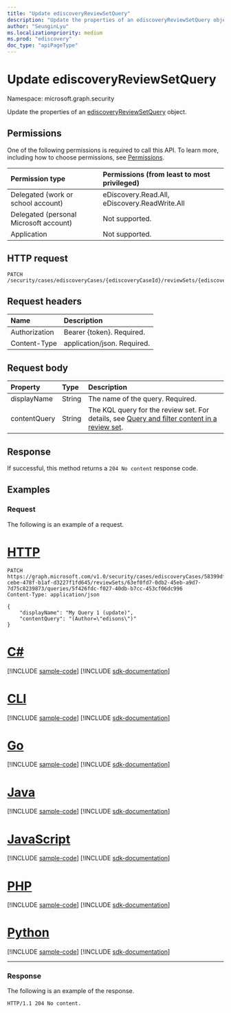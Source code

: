```yaml
---
title: "Update ediscoveryReviewSetQuery"
description: "Update the properties of an ediscoveryReviewSetQuery object."
author: "SeunginLyu"
ms.localizationpriority: medium
ms.prod: "ediscovery"
doc_type: "apiPageType"
---
```

# Update ediscoveryReviewSetQuery
Namespace: microsoft.graph.security



Update the properties of an [ediscoveryReviewSetQuery](../resources/security-ediscoveryreviewsetquery.md) object.

## Permissions
One of the following permissions is required to call this API. To learn more, including how to choose permissions, see [Permissions](/graph/permissions-reference).

|Permission type|Permissions (from least to most privileged)|
|:---|:---|
|Delegated (work or school account)|eDiscovery.Read.All, eDiscovery.ReadWrite.All|
|Delegated (personal Microsoft account)|Not supported.|
|Application|Not supported.|

## HTTP request

<!-- {
  "blockType": "ignored"
}
-->
``` http
PATCH /security/cases/ediscoveryCases/{ediscoveryCaseId}/reviewSets/{ediscoveryReviewSetId}/queries/{queryId}
```

## Request headers
|Name|Description|
|:---|:---|
|Authorization|Bearer {token}. Required.|
|Content-Type|application/json. Required.|

## Request body


|Property|Type|Description|
|:---|:---|:---|
|displayName|String|The name of the query. Required.|
|contentQuery|String|The KQL query for the review set. For details, see [Query and filter content in a review set](/microsoft-365/compliance/review-set-search).|



## Response

If successful, this method returns a `204 No content` response code.

## Examples

### Request
The following is an example of a request.

# [HTTP](#tab/http)
<!-- {
  "blockType": "request",
  "name": "update_ediscoveryreviewsetquery"
}
-->
``` http
PATCH https://graph.microsoft.com/v1.0/security/cases/ediscoveryCases/58399dff-cebe-478f-b1af-d3227f1fd645/reviewSets/63ef0fd7-0db2-45eb-a9d7-7d75c8239873/queries/5f426fdc-f027-40db-b7cc-453cf06dc996
Content-Type: application/json

{
    "displayName": "My Query 1 (update)",
    "contentQuery": "(Author=\"edisons\")"
}
```

# [C#](#tab/csharp)
[!INCLUDE [sample-code](../includes/snippets/csharp/update-ediscoveryreviewsetquery-csharp-snippets.md)]
[!INCLUDE [sdk-documentation](../includes/snippets/snippets-sdk-documentation-link.md)]

# [CLI](#tab/cli)
[!INCLUDE [sample-code](../includes/snippets/cli/update-ediscoveryreviewsetquery-cli-snippets.md)]
[!INCLUDE [sdk-documentation](../includes/snippets/snippets-sdk-documentation-link.md)]

# [Go](#tab/go)
[!INCLUDE [sample-code](../includes/snippets/go/update-ediscoveryreviewsetquery-go-snippets.md)]
[!INCLUDE [sdk-documentation](../includes/snippets/snippets-sdk-documentation-link.md)]

# [Java](#tab/java)
[!INCLUDE [sample-code](../includes/snippets/java/update-ediscoveryreviewsetquery-java-snippets.md)]
[!INCLUDE [sdk-documentation](../includes/snippets/snippets-sdk-documentation-link.md)]

# [JavaScript](#tab/javascript)
[!INCLUDE [sample-code](../includes/snippets/javascript/update-ediscoveryreviewsetquery-javascript-snippets.md)]
[!INCLUDE [sdk-documentation](../includes/snippets/snippets-sdk-documentation-link.md)]

# [PHP](#tab/php)
[!INCLUDE [sample-code](../includes/snippets/php/update-ediscoveryreviewsetquery-php-snippets.md)]
[!INCLUDE [sdk-documentation](../includes/snippets/snippets-sdk-documentation-link.md)]

# [Python](#tab/python)
[!INCLUDE [sample-code](../includes/snippets/python/update-ediscoveryreviewsetquery-python-snippets.md)]
[!INCLUDE [sdk-documentation](../includes/snippets/snippets-sdk-documentation-link.md)]

---

### Response
The following is an example of the response.

<!-- {
  "blockType": "response",
  "truncated": true
}
-->
``` http
HTTP/1.1 204 No content.
```
